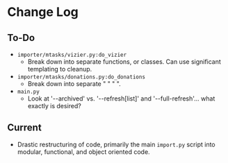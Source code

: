 # Change Log #

## To-Do ##

-   `importer/mtasks/vizier.py:do_vizier`
    -    Break down into separate functions, or classes.  Can use significant templating to cleanup.
-   `importer/mtasks/donations.py:do_donations`
    -    Break down into separate " " " ".
-   `main.py`
    -    Look at '--archived' vs. '--refresh[list]' and '--full-refresh'... what exactly is desired?

## Current ##

-   Drastic restructuring of code, primarily the main `import.py` script into modular, functional, and object oriented code.
